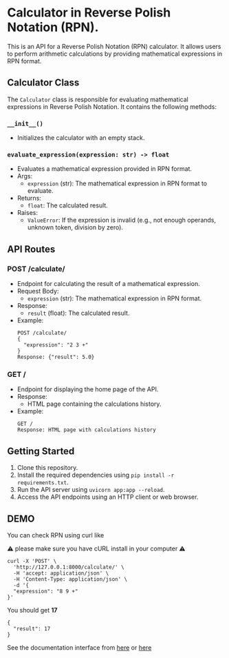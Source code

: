 # Calculator in Reverse Polish Notation (RPN).

This is an API for a Reverse Polish Notation (RPN) calculator. It allows users to perform arithmetic calculations by providing mathematical expressions in RPN format.

## Calculator Class

The `Calculator` class is responsible for evaluating mathematical expressions in Reverse Polish Notation. It contains the following methods:

### `__init__()`

- Initializes the calculator with an empty stack.

### `evaluate_expression(expression: str) -> float`

- Evaluates a mathematical expression provided in RPN format.
- Args:
  - `expression` (str): The mathematical expression in RPN format to evaluate.
- Returns:
  - `float`: The calculated result.
- Raises:
  - `ValueError`: If the expression is invalid (e.g., not enough operands, unknown token, division by zero).

## API Routes

### POST /calculate/

- Endpoint for calculating the result of a mathematical expression.
- Request Body:
  - `expression` (str): The mathematical expression in RPN format.
- Response:
  - `result` (float): The calculated result.
- Example:
  ```
  POST /calculate/
  {
    "expression": "2 3 +"
  }
  Response: {"result": 5.0}
  ```

### GET /

- Endpoint for displaying the home page of the API.
- Response:
  - HTML page containing the calculations history.
- Example:
  ```
  GET /
  Response: HTML page with calculations history
  ```

## Getting Started

1. Clone this repository.
2. Install the required dependencies using `pip install -r requirements.txt`.
3. Run the API server using `uvicorn app:app --reload`.
4. Access the API endpoints using an HTTP client or web browser.


## DEMO

You can check RPN using curl like

⚠️ please make sure you have cURL install in your computer ⚠️


```
curl -X 'POST' \
  'http://127.0.0.1:8000/calculate/' \
  -H 'accept: application/json' \
  -H 'Content-Type: application/json' \
  -d '{
  "expression": "8 9 +"
}'
```

You should get **17**

```
{
  "result": 17
}
```

See the documentation interface from [here](http://127.0.0.1:8000/docs) or [here](http://127.0.0.1:8000/redoc)
